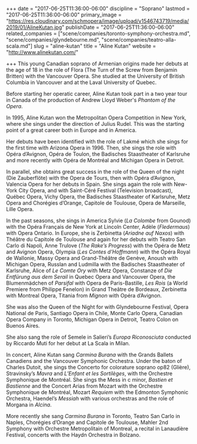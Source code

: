 +++
date = "2017-06-25T11:36:00-06:00"
discipline = "Soprano"
lastmod = "2017-06-25T11:36:00-06:00"
primary_image = "https://res.cloudinary.com/schmopera/image/upload/v1546743719/media/2019/01/AlineKutan.jpg"
publishDate = "2017-06-25T11:36:00-06:00"
related_companies = ["scene/companies/toronto-symphony-orchestra.md", "scene/companies/glyndebourne.md", "scene/companies/teatro-alla-scala.md"]
slug = "aline-kutan"
title = "Aline Kutan"
website = "http://www.alinekutan.com/"

+++
This young Canadian soprano of Armenian origins made her debuts at the age of 18 in the role of Flora (The Turn of the Screw from Benjamin Britten) with the Vancouver Opera. She studied at the University of British Columbia in Vancouver and at the Laval University of Quebec.

Before starting her operatic career, Aline Kutan took part in a two year tour in Canada of the production of Andrew Lloyd Weber's *Phantom of the Opera*.

In 1995, Aline Kutan won the Metropolitan Opera Competition in New York, where she sings under the direction of Julius Rudel. This was the starting point of a great career both in Europe and in America.

Her debuts have been identified with the role of Lakmé which she sings for the first time with Arizona Opera in 1996. Then, she sings the role with Opéra d’Avignon, Opéra de Toulon, the Badisches Staastheater of Karlsruhe and more recently with Opéra de Montréal and Michigan Opera in Detroit.

In parallel, she obtains great success in the role of the Queen of the night (Die Zauberflöte) with the Opera de Tours, then with Opéra d’Avignon, Valencia Opera for her debuts in Spain. She sings again the role with New-York City Opera, and with Saint-Céré Festival (Television broadcast), Québec Opera, Vichy Opera, the Badisches Staastheater of Karlsruhe, Metz Opera and Chorégies d’Orange, Capitole de Toulouse, Opera de Marseille, Lille Opera.

In the past seasons, she sings in America Sylvie (*La Colombe* from Gounod) with the Opéra Français de New York at Lincoln Center, Adèle (*Fledermaus*) with Opera Ontario. In Europe, she is Zerbinetta (*Ariadne auf Naxos*) with Théâtre du Capitole de Toulouse and again for her debuts with Teatro San Carlo di Napoli, Anne Trulove (*The Rake’s Progress*) with the Opéra de Metz and Avignon Opera, Olympia (*Les Contes d’Hoffmann*) with the Opéra Royal de Wallonie, Massy Opera and Grand-Théâtre de Genève, Anoush with Michigan Opera, Russlan and Ludmilla with the Badisches Staastheater of Karlsruhe, Alice of *Le Comte Ory* with Metz Opera, Constanze of *Die Entfürung aus dem Serail* in Quebec Opera and Vancouver Opera, the Blumenmädchen of *Parsifal* with Opera de Paris-Bastille, *Les Rois* (a World Premiere from Philippe Fenelon) in Grand Theâtre de Bordeaux, Zerbinetta with Montreal Opera, Titania from *Mignon* with Opéra d’Avignon.

She was also the Queen of the Night for with Glyndebourne Festival, Opera National de Paris, Santiago Opera in Chile, Monte Carlo Opera, Canadian Opera Company in Toronto, Michigan Opera in Detroit, Teatro Colon on Buenos Aires.

She also sang the role of Semele in Salieri’s *Europa Riconosciuta* conducted by Riccardo Muti for her debut at La Scala in Milan.

In concert, Aline Kutan sang *Carmina Burana* with the Grands Ballets Canadiens and the Vancouver Symphonic Orchestra. Under the baton of Charles Dutoit, she sings the Concerto for colorature soprano op82 (Glière), Stravinsky’s *Mavra* and *L’Enfant et les Sortilèges*, with the Orchestre Symphonique de Montréal. She sings the Mess in c minor, *Bastien et Bastienne* and the Concert Arias from Mozart with the Orchestre Symphonique de Montréal, Mozart *Requiem* with the Edmonton Symphonic Orchestra, Haendel’s *Messiah* with various orchestras and the role of Morgana in *Alcina*.

More recently she sang *Carmina Burana* in Toronto, Teatro San Carlo in Naples, Chorégies d’Orange and Capitole de Toulouse, Mahler 2nd Symphony with Orchestre Metropolitain of Montreal, a recital in Lanaudière Festival, concerts with the Haydn Orchestra in Bolzano.
